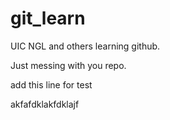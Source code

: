 # git_learn
UIC NGL and others learning github.

Just messing with you repo.

add this line for test

akfafdklakfdklajf
